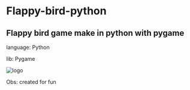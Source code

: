 # Flappy-bird-python
## Flappy bird game make in python with pygame

language: Python

lib: Pygame
 

![logo](https://github.com/JujubaSalgada/Flappy-bird-python/assets/102774611/02c99110-543e-4fd3-a67e-ae1228ec8b8d)

Obs: created for fun
